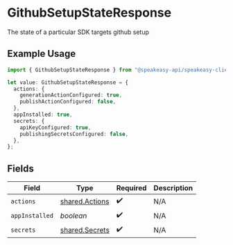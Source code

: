 # GithubSetupStateResponse

The state of a particular SDK targets github setup

## Example Usage

```typescript
import { GithubSetupStateResponse } from "@speakeasy-api/speakeasy-client-sdk-typescript/sdk/models/shared";

let value: GithubSetupStateResponse = {
  actions: {
    generationActionConfigured: true,
    publishActionConfigured: false,
  },
  appInstalled: true,
  secrets: {
    apiKeyConfigured: true,
    publishingSecretsConfigured: false,
  },
};
```

## Fields

| Field                                                   | Type                                                    | Required                                                | Description                                             |
| ------------------------------------------------------- | ------------------------------------------------------- | ------------------------------------------------------- | ------------------------------------------------------- |
| `actions`                                               | [shared.Actions](../../../sdk/models/shared/actions.md) | :heavy_check_mark:                                      | N/A                                                     |
| `appInstalled`                                          | *boolean*                                               | :heavy_check_mark:                                      | N/A                                                     |
| `secrets`                                               | [shared.Secrets](../../../sdk/models/shared/secrets.md) | :heavy_check_mark:                                      | N/A                                                     |